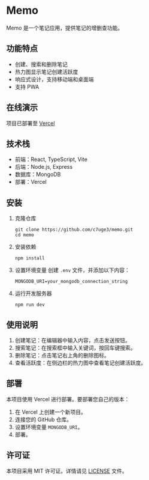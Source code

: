 # Memo

Memo 是一个笔记应用，提供笔记的增删查功能。

## 功能特点

- 创建、搜索和删除笔记
- 热力图显示笔记创建活跃度
- 响应式设计，支持移动端和桌面端
- 支持 PWA

## 在线演示

项目已部署至 [Vercel](https://memo-rosy.vercel.app/memo)

## 技术栈

- 前端：React, TypeScript, Vite
- 后端：Node.js, Express
- 数据库：MongoDB
- 部署：Vercel

## 安装

1. 克隆仓库
   ```
   git clone https://github.com/c7uge3/memo.git
   cd memo
   ```

2. 安装依赖
   ```
   npm install
   ```

3. 设置环境变量
   创建 `.env` 文件，并添加以下内容：
   ```
   MONGODB_URI=your_mongodb_connection_string
   ```

4. 运行开发服务器
   ```
   npm run dev
   ```

## 使用说明

1. 创建笔记：在编辑器中输入内容，点击发送按钮。
2. 搜索笔记：在搜索框中输入关键词，按回车键搜索。
3. 删除笔记：点击笔记右上角的删除图标。
4. 查看活跃度：在侧边栏的热力图中查看笔记创建活跃度。

## 部署

本项目使用 Vercel 进行部署。要部署您自己的版本：

1. 在 Vercel 上创建一个新项目。
2. 连接您的 GitHub 仓库。
3. 设置环境变量 `MONGODB_URI`。
4. 部署。

## 许可证

本项目采用 MIT 许可证。详情请见 [LICENSE](LICENSE) 文件。